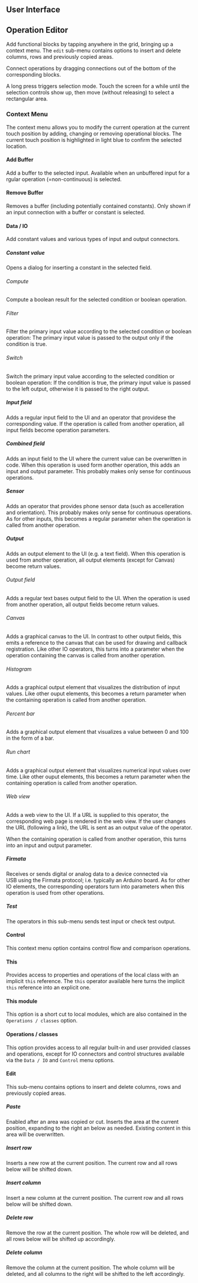 ## User Interface

## Operation Editor

Add functional blocks by tapping anywhere in the grid, bringing up a context menu.
The `edit` sub-menu contains options to insert and delete columns, rows and previously
copied areas.

Connect operations by dragging connections out of the bottom of the corresponding blocks.

A long press triggers selection mode. Touch the screen for a while until the selection controls
show up, then move (without releasing) to select a rectangular area.


### Context Menu

The context menu allows you to modify the current operation at the current touch position
by adding, changing or removing operational blocks. The current touch position is highlighted
in light blue to confirm the selected location.


#### Add Buffer

Add a buffer to the selected input. Available when an unbuffered input for a rgular
operation (=non-continuous) is selected.


#### Remove Buffer

Removes a buffer (including potentially contained constants). Only shown if
an input connection with a buffer or constant is selected.


#### Data / IO

Add constant values and various types of input and output connectors.


##### Constant value

Opens a dialog for inserting a constant in the selected field.


###### Compute

Compute a boolean result for the selected condition or boolean operation.


###### Filter

Filter the primary input value according to the selected condition or boolean operation:
The primary input value is passed to the output only if the condition is true.


###### Switch

Switch the primary input value according to the selected condition or boolean operation:
If the condition is true, the primary input value is passed to the left output, otherwise
it is passed to the right output.


##### Input field

Adds a regular input field to the UI and an operator that providese the corresponding value.
If the operation is called from another operation, all input fields become operation
parameters.


##### Combined field

Adds an input field to the UI where the current value can be overwritten in code. When
this operation is used form another operation, this adds an input and output parameter.
This probably makes only sense for continuous operations.


##### Sensor

Adds an operator that provides phone sensor data (such as accelleration and orientation).
This probably makes only sense for continuous operations. As for other inputs, this becomes
a regular parameter when the operation is called from another operation.


##### Output

Adds an output element to the UI (e.g. a text field). When this operation is used from
another operation, all output elements (except for Canvas) become return values.


###### Output field

Adds a regular text bases output field to the UI. When the operation is used from another
operation, all output fields become return values.


###### Canvas

Adds a graphical canvas to the UI. In contrast to other output fields, this emits a reference
to the canvas that can be used for drawing and callback registration. Like other IO operators,
this turns into a parameter when the operation containing the canvas is called from another
operation.


###### Histogram

Adds a graphical output element that visualizes the distribution of input values. Like other
ouput elements, this becomes a return parameter when the containing operation is called
from another operation.


###### Percent bar

Adds a graphical output element that visualizes a value between 0 and 100 in the form of
a bar.


###### Run chart

Adds a graphical output element that visualizes numerical input values over time. Like other
ouput elements, this becomes a return parameter when the containing operation is called
from another operation.


###### Web view

Adds a web view to the UI. If a URL is supplied to this operator, the corresponding web
page is rendered in the web view. If the user changes the URL (following a link), the
URL is sent as an output value of the operator.

When the containing operation is called from another operation, this turns into an input
and output parameter.


##### Firmata

Receives or sends digital or analog data to a device connected via USB using the Firmata
protocol; i.e. typically an Arduino board. As for other IO elements, the corresponding
operators turn into parameters when this operation is used from other operations.


##### Test

The operators in this sub-menu sends test input or check test output.


#### Control

This context menu option contains control flow and comparison operations.


#### This

Provides access to properties and operations of the local class with an implicit `this`
reference. The `this` operator available here turns the implicit `this` reference into an
explicit one.


#### This module

This option is a short cut to local modules, which are also contained in the
`Operations / classes` option.


#### Operations / classes

This option provides access to all regular built-in and user provided classes and operations,
except for IO connectors and control structures available via the `Data / IO` and `Control`
menu options.


#### Edit

This sub-menu contains options to insert and delete columns, rows and previously
copied areas.


##### Paste

Enabled after an area was copied or cut. Inserts the area at the current position, expanding
to the right an below as needed. Existing content in this area will be overwritten.


##### Insert row

Inserts a new row at the current position. The current row and all rows below will be shifted
down.


##### Insert column

Insert a new column at the current position. The current row and all rows below will be shifted
down.


##### Delete row

Remove the row at the current position. The whole row will be deleted, and all rows below will
be shifted up accordingly.


##### Delete column

Remove the column at the current position. The whole column will be deleted, and all columns
to the right will be shifted to the left accordingly.

